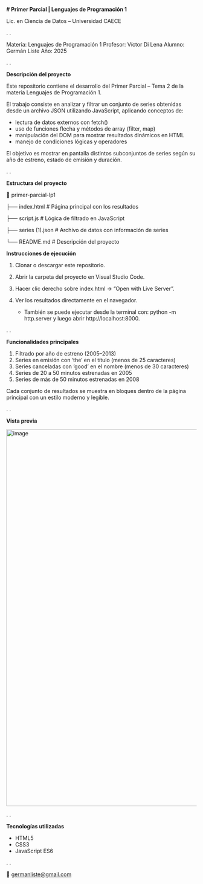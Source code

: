 **# Primer Parcial | Lenguajes de Programación 1**

Lic. en Ciencia de Datos – Universidad CAECE

.
.

Materia: Lenguajes de Programación 1
Profesor: Víctor Di Lena
Alumno: Germán Liste
Año: 2025

.
.

**Descripción del proyecto**

Este repositorio contiene el desarrollo del Primer Parcial – Tema 2 de la materia Lenguajes de Programación 1.

El trabajo consiste en analizar y filtrar un conjunto de series obtenidas desde un archivo JSON utilizando JavaScript, aplicando conceptos de:
- lectura de datos externos con fetch()
- uso de funciones flecha y métodos de array (filter, map)
- manipulación del DOM para mostrar resultados dinámicos en HTML
- manejo de condiciones lógicas y operadores

El objetivo es mostrar en pantalla distintos subconjuntos de series según su año de estreno, estado de emisión y duración.

.
.

**Estructura del proyecto**

📂 primer-parcial-lp1

 ├── index.html         # Página principal con los resultados
 
 ├── script.js          # Lógica de filtrado en JavaScript
 
 ├── series (1).json    # Archivo de datos con información de series
 
 └── README.md          # Descripción del proyecto

**Instrucciones de ejecución**

1. Clonar o descargar este repositorio.

2. Abrir la carpeta del proyecto en Visual Studio Code.

3. Hacer clic derecho sobre index.html → “Open with Live Server”.

4. Ver los resultados directamente en el navegador.
   - También se puede ejecutar desde la terminal con:
       python -m http.server
   y luego abrir http://localhost:8000.

.
.

**Funcionalidades principales**

1. Filtrado por año de estreno (2005–2013)
2. Series en emisión con ‘the’ en el título (menos de 25 caracteres)
3. Series canceladas con ‘good’ en el nombre (menos de 30 caracteres)
4. Series de 20 a 50 minutos estrenadas en 2005
5. Series de más de 50 minutos estrenadas en 2008

Cada conjunto de resultados se muestra en bloques dentro de la página principal con un estilo moderno y legible.

.
.

**Vista previa**

<img width="1909" height="997" alt="image" src="https://github.com/user-attachments/assets/bca8b1d1-8cf8-40de-918b-8e487a23f550" />

.
.

**Tecnologías utilizadas**

- HTML5
- CSS3 
- JavaScript ES6

.
.

📧 germanliste@gmail.com
 
